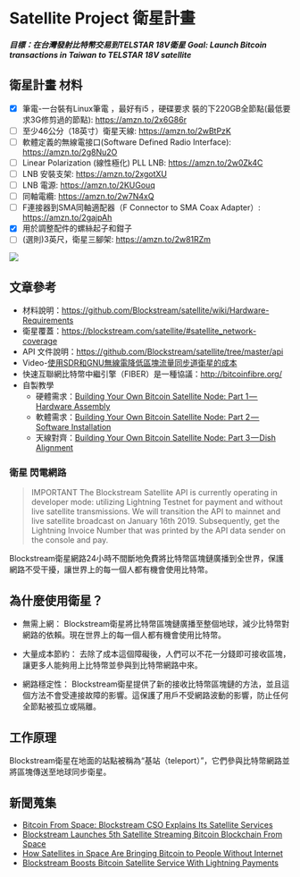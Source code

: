 # Satellite Project 衛星計畫
***目標：在台灣發射比特幣交易到TELSTAR 18V衛星***
***Goal: Launch Bitcoin transactions in Taiwan to TELSTAR 18V satellite***
## 衛星計畫 材料
- [x] 筆電-一台裝有Linux筆電 ，最好有i5 ，硬碟要求 裝的下220GB全節點(最低要求3G修剪過的節點): https://amzn.to/2x6G86r
- [ ] 至少46公分（18英寸）衛星天線: https://amzn.to/2wBtPzK
- [ ] 軟體定義的無線電接口(Software Defined Radio Interface): https://amzn.to/2g8Nu2O
- [ ] Linear Polarization (線性極化) PLL LNB: https://amzn.to/2w0Zk4C
- [ ] LNB 安裝支架: https://amzn.to/2xgotXU
- [ ] LNB 電源: https://amzn.to/2KUGouq
- [ ] 同軸電纜: https://amzn.to/2w7N4xQ
- [ ] F連接器到SMA同軸適配器（F Connector to SMA Coax Adapter）: https://amzn.to/2gajpAh
- [x] 用於調整配件的螺絲起子和鉗子
- [ ] (選則)3英尺，衛星三腳架: https://amzn.to/2w81RZm

![](https://github.com/Blockstream/satellite/raw/master/doc/api_architecture.png?raw=true)

## 文章參考
* 材料說明：https://github.com/Blockstream/satellite/wiki/Hardware-Requirements
* 衛星覆蓋：https://blockstream.com/satellite/#satellite_network-coverage
* API 文件說明：https://github.com/Blockstream/satellite/tree/master/api
* Video-[使用SDR和GNU無線電降低區塊流量同步道衛星的成本](https://www.youtube.com/watch?v=o1N6zjOgmFA&t=158s)
* 快速互聯網比特幣中繼引擎（FIBER）是一種協議：http://bitcoinfibre.org/
* 自製教學
  * 硬體需求：[Building Your Own Bitcoin Satellite Node: Part 1 — Hardware Assembly](/article/building-your-own-bitcoin-satellite-node-part1.md)
  * 軟體需求：[Building Your Own Bitcoin Satellite Node: Part 2 — Software Installation](/article/building-your-own-bitcoin-satellite-node-part2.md)
  * 天線對齊：[Building Your Own Bitcoin Satellite Node: Part 3 — Dish Alignment](/article/building-your-own-bitcoin-satellite-node-part3.md)

### 衛星 閃電網路
> IMPORTANT The Blockstream Satellite API is currently operating in developer mode: utilizing Lightning Testnet for payment and without live satellite transmissions. We will transition the API to mainnet and live satellite broadcast on January 16th 2019.
> Subsequently, get the Lightning Invoice Number that was printed by the API data sender on the console and pay.


Blockstream衛星網路24小時不間斷地免費將比特幣區塊鏈廣播到全世界，保護網路不受干擾，讓世界上的每一個人都有機會使用比特幣。

## 為什麼使用衛星？
* 無需上網：
    Blockstream衛星將比特幣區塊鏈廣播至整個地球，減少比特幣對網路的依賴。現在世界上的每一個人都有機會使用比特幣。

* 大量成本節約：
    去除了成本這個障礙後，人們可以不花一分錢即可接收區塊，讓更多人能夠用上比特幣並參與到比特幣網路中來。

* 網路穩定性：
    Blockstream衛星提供了新的接收比特幣區塊鏈的方法，並且這個方法不會受連接故障的影響。這保護了用戶不受網路波動的影響，防止任何全節點被孤立或隔離。

## 工作原理
Blockstream衛星在地面的站點被稱為“基站（teleport）”，它們參與比特幣網路並將區塊傳送至地球同步衛星。

## 新聞蒐集
* [Bitcoin From Space: Blockstream CSO Explains Its Satellite Services](https://cointelegraph.com/news/bitcoin-from-space-blockstream-cso-explains-its-satellite-services)
* [Blockstream Launches 5th Satellite Streaming Bitcoin Blockchain From Space](https://cointelegraph.com/news/blockstream-launches-5th-satellite-streaming-bitcoin-blockchain-from-space)
* [How Satellites in Space Are Bringing Bitcoin to People Without Internet](https://blockexplorer.com/news/satellites-bring-bitcoin-to-people-without-internet/)
* [Blockstream Boosts Bitcoin Satellite Service With Lightning Payments](https://www.coindesk.com/blockstream-boosts-bitcoin-satellite-service-with-lightning-payments)